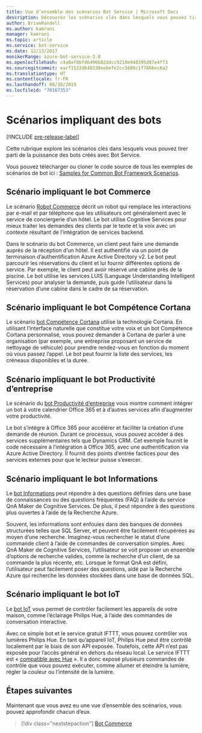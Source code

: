```yaml
---
title: Vue d’ensemble des scénarios Bot Service | Microsoft Docs
description: Découvrez les scénarios clés dans lesquels vous pouvez tirer parti de la puissance des bots créés avec Bot Service.
author: BrianRandell
ms.author: kamrani
manager: kamrani
ms.topic: article
ms.service: bot-service
ms.date: 12/13/2017
monikerRange: azure-bot-service-3.0
ms.openlocfilehash: c4a0af8bfd6496b82ddcc9219e948395d87e4ff3
ms.sourcegitcommit: eacf1522d648338eebefe2cc5686c1f7866ec6a2
ms.translationtype: HT
ms.contentlocale: fr-FR
ms.lasthandoff: 08/30/2019
ms.locfileid: "70167353"
---
```

# <a name="bot-scenarios"></a>Scénarios impliquant des bots

[!INCLUDE [pre-release-label](includes/pre-release-label-v3.md)]

Cette rubrique explore les scénarios clés dans lesquels vous pouvez tirer parti de la puissance des bots créés avec Bot Service.

Vous pouvez télécharger ou cloner le code source de tous les exemples de scénarios de bot ici : [Samples for Common Bot Framework Scenarios](https://aka.ms/abs-scenarios).

## <a name="commerce-bot-scenario"></a>Scénario impliquant le bot Commerce
Le scénario [Robot Commerce](bot-service-scenario-commerce.md) décrit un robot qui remplace les interactions par e-mail et par téléphone que les utilisateurs ont généralement avec le service de conciergerie d’un hôtel. Le bot utilise Cognitive Services pour mieux traiter les demandes des clients par le texte et la voix avec un contexte résultant de l’intégration de services backend.

Dans le scénario du bot Commerce, un client peut faire une demande auprès de la réception d’un hôtel. Il est authentifié via un point de terminaison d’authentification Azure Active Directory v2. Le bot peut parcourir les réservations du client et lui fournir différentes options de service. Par exemple, le client peut avoir réservé une cabine près de la piscine. Le bot utilise les services LUIS (Language Understanding Intelligent Services) pour analyser la demande, puis guide l’utilisateur dans la réservation d’une cabine dans le cadre de sa réservation.

## <a name="cortana-skill-bot-scenario"></a>Scénario impliquant le bot Compétence Cortana
Le scénario [bot Compétence Cortana](bot-service-scenario-cortana-skill.md) utilise la technologie Cortana. En utilisant l’interface naturelle que constitue votre voix et un bot Compétence Cortana personnalisé, vous pouvez demander à Cortana de parler à une organisation (par exemple, une entreprise proposant un service de nettoyage de véhicule) pour prendre rendez-vous en fonction du moment où vous passez l’appel. Le bot peut fournir la liste des services, les créneaux disponibles et la durée.

## <a name="enterprise-productivity-bot-scenario"></a>Scénario impliquant le bot Productivité d’entreprise
Le scénario du [bot Productivité d’entreprise](bot-service-scenario-enterprise-productivity.md) vous montre comment intégrer un bot à votre calendrier Office 365 et à d’autres services afin d’augmenter votre productivité.

Le bot s’intègre à Office 365 pour accélérer et faciliter la création d’une demande de réunion. Durant ce processus, vous pouvez accéder à des services supplémentaires tels que Dynamics CRM. Cet exemple fournit le code nécessaire à l’intégration à Office 365, avec une authentification via Azure Active Directory. Il fournit des points d’entrée factices pour des services externes pour que le lecteur puisse s’exercer.

## <a name="information-bot-scenario"></a>Scénario impliquant le bot Informations
Le [bot Informations](bot-service-scenario-informational.md) peut répondre à des questions définies dans une base de connaissances ou des questions fréquentes (FAQ) à l’aide du service QnA Maker de Cognitive Services. De plus, il peut répondre à des questions plus ouvertes à l’aide de la Recherche Azure.

Souvent, les informations sont enfouies dans des banques de données structurées telles que SQL Server, et peuvent être facilement récupérées au moyen d’une recherche. Imaginez-vous rechercher le statut d’une commande client à l’aide de commandes de conversation simples. Avec QnA Maker de Cognitive Services, l’utilisateur se voit proposer un ensemble d’options de recherche valides, comme la recherche d’un client, de sa commande la plus récente, etc. Lorsque le format QnA est défini, l’utilisateur peut facilement poser des questions, aidé par la Recherche Azure qui recherche les données stockées dans une base de données SQL.

## <a name="iot-bot-scenario"></a>Scénario impliquant le bot IoT
Le [bot IoT](bot-service-scenario-internet-things.md) vous permet de contrôler facilement les appareils de votre maison, comme l’éclairage Philips Hue, à l’aide des commandes de conversation interactive.

Avec ce simple bot et le service gratuit IFTTT, vous pouvez contrôler vos lumières Philips Hue. En tant qu’appareil IoT, Philips Hue peut être contrôlé localement par le biais de son API exposée. Toutefois, cette API n’est pas exposée pour l’accès général en dehors du réseau local. Le service IFTTT est « [compatible avec Hue](http://www2.meethue.com/friends-of-hue/ifttt/) ». Il a donc exposé plusieurs commandes de contrôle que vous pouvez exécuter, comme allumer et éteindre la lumière, régler la couleur ou l’intensité de la lumière.

## <a name="next-steps"></a>Étapes suivantes
Maintenant que vous avez eu une vue d’ensemble des scénarios, vous pouvez approfondir chacun d’eux.

> [!div class="nextstepaction"]
> [Bot Commerce](bot-service-scenario-commerce.md)
